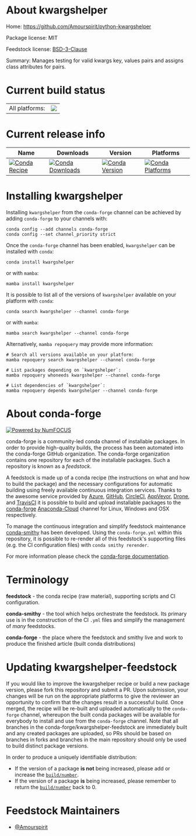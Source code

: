 About kwargshelper
==================

Home: https://github.com/Amourspirit/python-kwargshelper

Package license: MIT

Feedstock license: [BSD-3-Clause](https://github.com/conda-forge/kwargshelper-feedstock/blob/main/LICENSE.txt)

Summary: Manages testing for valid kwargs key, values pairs and assigns class attributes for pairs.

Current build status
====================


<table><tr><td>All platforms:</td>
    <td>
      <a href="https://dev.azure.com/conda-forge/feedstock-builds/_build/latest?definitionId=13709&branchName=main">
        <img src="https://dev.azure.com/conda-forge/feedstock-builds/_apis/build/status/kwargshelper-feedstock?branchName=main">
      </a>
    </td>
  </tr>
</table>

Current release info
====================

| Name | Downloads | Version | Platforms |
| --- | --- | --- | --- |
| [![Conda Recipe](https://img.shields.io/badge/recipe-kwargshelper-green.svg)](https://anaconda.org/conda-forge/kwargshelper) | [![Conda Downloads](https://img.shields.io/conda/dn/conda-forge/kwargshelper.svg)](https://anaconda.org/conda-forge/kwargshelper) | [![Conda Version](https://img.shields.io/conda/vn/conda-forge/kwargshelper.svg)](https://anaconda.org/conda-forge/kwargshelper) | [![Conda Platforms](https://img.shields.io/conda/pn/conda-forge/kwargshelper.svg)](https://anaconda.org/conda-forge/kwargshelper) |

Installing kwargshelper
=======================

Installing `kwargshelper` from the `conda-forge` channel can be achieved by adding `conda-forge` to your channels with:

```
conda config --add channels conda-forge
conda config --set channel_priority strict
```

Once the `conda-forge` channel has been enabled, `kwargshelper` can be installed with `conda`:

```
conda install kwargshelper
```

or with `mamba`:

```
mamba install kwargshelper
```

It is possible to list all of the versions of `kwargshelper` available on your platform with `conda`:

```
conda search kwargshelper --channel conda-forge
```

or with `mamba`:

```
mamba search kwargshelper --channel conda-forge
```

Alternatively, `mamba repoquery` may provide more information:

```
# Search all versions available on your platform:
mamba repoquery search kwargshelper --channel conda-forge

# List packages depending on `kwargshelper`:
mamba repoquery whoneeds kwargshelper --channel conda-forge

# List dependencies of `kwargshelper`:
mamba repoquery depends kwargshelper --channel conda-forge
```


About conda-forge
=================

[![Powered by
NumFOCUS](https://img.shields.io/badge/powered%20by-NumFOCUS-orange.svg?style=flat&colorA=E1523D&colorB=007D8A)](https://numfocus.org)

conda-forge is a community-led conda channel of installable packages.
In order to provide high-quality builds, the process has been automated into the
conda-forge GitHub organization. The conda-forge organization contains one repository
for each of the installable packages. Such a repository is known as a *feedstock*.

A feedstock is made up of a conda recipe (the instructions on what and how to build
the package) and the necessary configurations for automatic building using freely
available continuous integration services. Thanks to the awesome service provided by
[Azure](https://azure.microsoft.com/en-us/services/devops/), [GitHub](https://github.com/),
[CircleCI](https://circleci.com/), [AppVeyor](https://www.appveyor.com/),
[Drone](https://cloud.drone.io/welcome), and [TravisCI](https://travis-ci.com/)
it is possible to build and upload installable packages to the
[conda-forge](https://anaconda.org/conda-forge) [Anaconda-Cloud](https://anaconda.org/)
channel for Linux, Windows and OSX respectively.

To manage the continuous integration and simplify feedstock maintenance
[conda-smithy](https://github.com/conda-forge/conda-smithy) has been developed.
Using the ``conda-forge.yml`` within this repository, it is possible to re-render all of
this feedstock's supporting files (e.g. the CI configuration files) with ``conda smithy rerender``.

For more information please check the [conda-forge documentation](https://conda-forge.org/docs/).

Terminology
===========

**feedstock** - the conda recipe (raw material), supporting scripts and CI configuration.

**conda-smithy** - the tool which helps orchestrate the feedstock.
                   Its primary use is in the construction of the CI ``.yml`` files
                   and simplify the management of *many* feedstocks.

**conda-forge** - the place where the feedstock and smithy live and work to
                  produce the finished article (built conda distributions)


Updating kwargshelper-feedstock
===============================

If you would like to improve the kwargshelper recipe or build a new
package version, please fork this repository and submit a PR. Upon submission,
your changes will be run on the appropriate platforms to give the reviewer an
opportunity to confirm that the changes result in a successful build. Once
merged, the recipe will be re-built and uploaded automatically to the
`conda-forge` channel, whereupon the built conda packages will be available for
everybody to install and use from the `conda-forge` channel.
Note that all branches in the conda-forge/kwargshelper-feedstock are
immediately built and any created packages are uploaded, so PRs should be based
on branches in forks and branches in the main repository should only be used to
build distinct package versions.

In order to produce a uniquely identifiable distribution:
 * If the version of a package **is not** being increased, please add or increase
   the [``build/number``](https://docs.conda.io/projects/conda-build/en/latest/resources/define-metadata.html#build-number-and-string).
 * If the version of a package **is** being increased, please remember to return
   the [``build/number``](https://docs.conda.io/projects/conda-build/en/latest/resources/define-metadata.html#build-number-and-string)
   back to 0.

Feedstock Maintainers
=====================

* [@Amourspirit](https://github.com/Amourspirit/)

